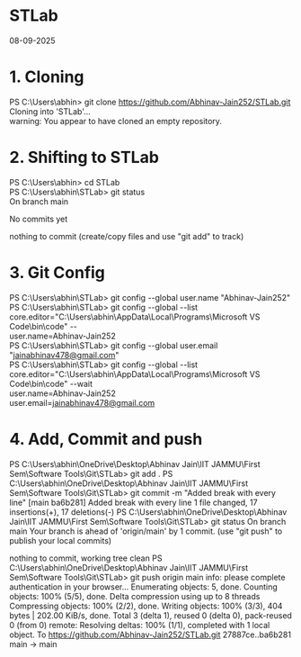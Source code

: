 # STLab

08-09-2025

# 1. Cloning
PS C:\Users\abhin> git clone https://github.com/Abhinav-Jain252/STLab.git<br/>
Cloning into 'STLab'...<br/>
warning: You appear to have cloned an empty repository.<br/>

# 2. Shifting to STLab
PS C:\Users\abhin> cd STLab<br/>
PS C:\Users\abhin\STLab> git status<br/>
On branch main<br/>

No commits yet<br/>

nothing to commit (create/copy files and use "git add" to track)<br/>


# 3. Git Config
PS C:\Users\abhin\STLab> git config --global user.name "Abhinav-Jain252"<br/>
PS C:\Users\abhin\STLab> git config --global --list<br/>
core.editor="C:\Users\abhin\AppData\Local\Programs\Microsoft VS Code\bin\code" --<br/>
user.name=Abhinav-Jain252<br/>
PS C:\Users\abhin\STLab> git config --global user.email "jainabhinav478@gmail.com"   <br/>
PS C:\Users\abhin\STLab> git config --global --list<br/>
core.editor="C:\Users\abhin\AppData\Local\Programs\Microsoft VS Code\bin\code" --wait<br/>
user.name=Abhinav-Jain252<br/>
user.email=jainabhinav478@gmail.com<br/>


# 4. Add, Commit and push
PS C:\Users\abhin\OneDrive\Desktop\Abhinav Jain\IIT JAMMU\First Sem\Software Tools\Git\STLab> git add .
PS C:\Users\abhin\OneDrive\Desktop\Abhinav Jain\IIT JAMMU\First Sem\Software Tools\Git\STLab> git commit -m "Added break with every line"
[main ba6b281] Added break with every line
 1 file changed, 17 insertions(+), 17 deletions(-)
PS C:\Users\abhin\OneDrive\Desktop\Abhinav Jain\IIT JAMMU\First Sem\Software Tools\Git\STLab> git status
On branch main
Your branch is ahead of 'origin/main' by 1 commit.
  (use "git push" to publish your local commits)

nothing to commit, working tree clean
PS C:\Users\abhin\OneDrive\Desktop\Abhinav Jain\IIT JAMMU\First Sem\Software Tools\Git\STLab> git push origin main
info: please complete authentication in your browser...
Enumerating objects: 5, done.
Counting objects: 100% (5/5), done.
Delta compression using up to 8 threads
Compressing objects: 100% (2/2), done.
Writing objects: 100% (3/3), 404 bytes | 202.00 KiB/s, done.
Total 3 (delta 1), reused 0 (delta 0), pack-reused 0 (from 0)
remote: Resolving deltas: 100% (1/1), completed with 1 local object.
To https://github.com/Abhinav-Jain252/STLab.git
   27887ce..ba6b281  main -> main